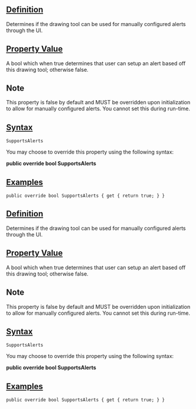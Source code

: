 ## [Definition](https://developer.ninjatrader.com/docs/desktop/supportsalerts\#definition)

Determines if the drawing tool can be used for manually configured alerts through the UI.

## [Property Value](https://developer.ninjatrader.com/docs/desktop/supportsalerts\#property-value)

A bool which when true determines that user can setup an alert based off this drawing tool; otherwise false.

## Note

This property is false by default and MUST be overridden upon initialization to allow for manually configured alerts. You cannot set this during run-time.

## [Syntax](https://developer.ninjatrader.com/docs/desktop/supportsalerts\#syntax)

`SupportsAlerts`

You may choose to override this property using the following syntax:

**public override bool SupportsAlerts**

## [Examples](https://developer.ninjatrader.com/docs/desktop/supportsalerts\#examples)

```jsx-1168641291 csharp
public override bool SupportsAlerts { get { return true; } }

```

## [Definition](https://developer.ninjatrader.com/docs/desktop/supportsalerts\#definition)

Determines if the drawing tool can be used for manually configured alerts through the UI.

## [Property Value](https://developer.ninjatrader.com/docs/desktop/supportsalerts\#property-value)

A bool which when true determines that user can setup an alert based off this drawing tool; otherwise false.

## Note

This property is false by default and MUST be overridden upon initialization to allow for manually configured alerts. You cannot set this during run-time.

## [Syntax](https://developer.ninjatrader.com/docs/desktop/supportsalerts\#syntax)

`SupportsAlerts`

You may choose to override this property using the following syntax:

**public override bool SupportsAlerts**

## [Examples](https://developer.ninjatrader.com/docs/desktop/supportsalerts\#examples)

```jsx-1168641291 csharp
public override bool SupportsAlerts { get { return true; } }

```